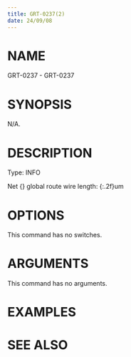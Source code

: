 ```yaml
---
title: GRT-0237(2)
date: 24/09/08
---
```


# NAME

GRT-0237 - GRT-0237

# SYNOPSIS

N/A.

# DESCRIPTION

Type: INFO

Net {} global route wire length: {:.2f}um

# OPTIONS

This command has no switches.

# ARGUMENTS

This command has no arguments.

# EXAMPLES

# SEE ALSO
